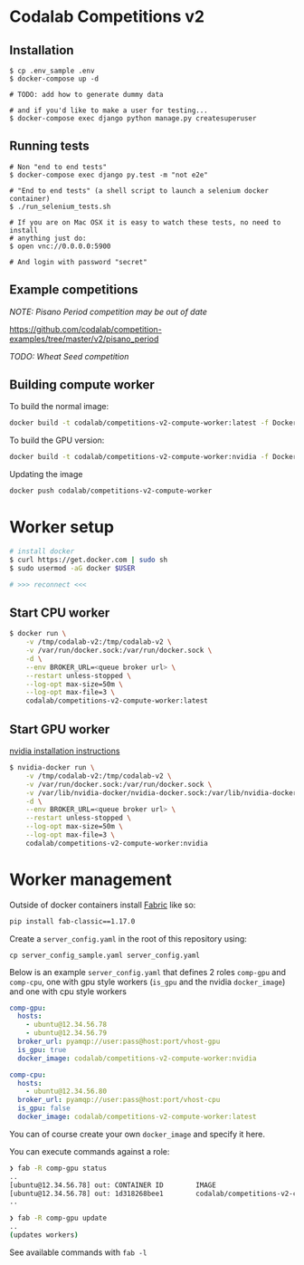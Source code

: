 # Codalab Competitions v2

## Installation


```
$ cp .env_sample .env
$ docker-compose up -d

# TODO: add how to generate dummy data

# and if you'd like to make a user for testing...
$ docker-compose exec django python manage.py createsuperuser
```

## Running tests

```
# Non "end to end tests"
$ docker-compose exec django py.test -m "not e2e"

# "End to end tests" (a shell script to launch a selenium docker container)
$ ./run_selenium_tests.sh

# If you are on Mac OSX it is easy to watch these tests, no need to install
# anything just do:
$ open vnc://0.0.0.0:5900

# And login with password "secret"
```

## Example competitions

_NOTE: Pisano Period competition may be out of date_

https://github.com/codalab/competition-examples/tree/master/v2/pisano_period

_TODO: Wheat Seed competition_


## Building compute worker

To build the normal image:

```bash
docker build -t codalab/competitions-v2-compute-worker:latest -f Dockerfile.compute_worker .
```

To build the GPU version:
```bash
docker build -t codalab/competitions-v2-compute-worker:nvidia -f Dockerfile.compute_worker_gpu .
```

Updating the image

```bash
docker push codalab/competitions-v2-compute-worker
```


# Worker setup

```bash
# install docker
$ curl https://get.docker.com | sudo sh
$ sudo usermod -aG docker $USER

# >>> reconnect <<<
```

## Start CPU worker

```bash
$ docker run \
    -v /tmp/codalab-v2:/tmp/codalab-v2 \
    -v /var/run/docker.sock:/var/run/docker.sock \
    -d \
    --env BROKER_URL=<queue broker url> \
    --restart unless-stopped \
    --log-opt max-size=50m \
    --log-opt max-file=3 \
    codalab/competitions-v2-compute-worker:latest 
```


## Start GPU worker

[nvidia installation instructions](https://github.com/NVIDIA/nvidia-docker#quickstart)

```bash
$ nvidia-docker run \
    -v /tmp/codalab-v2:/tmp/codalab-v2 \
    -v /var/run/docker.sock:/var/run/docker.sock \
    -v /var/lib/nvidia-docker/nvidia-docker.sock:/var/lib/nvidia-docker/nvidia-docker.sock \
    -d \
    --env BROKER_URL=<queue broker url> \
    --restart unless-stopped \
    --log-opt max-size=50m \
    --log-opt max-file=3 \
    codalab/competitions-v2-compute-worker:nvidia 
```

# Worker management

Outside of docker containers install [Fabric](http://fabfile.org/) like so:

```bash
pip install fab-classic==1.17.0
```

Create a `server_config.yaml` in the root of this repository using:
```
cp server_config_sample.yaml server_config.yaml
```

Below is an example `server_config.yaml` that defines 2 roles `comp-gpu` and `comp-cpu`,
one with gpu style workers (`is_gpu` and the nvidia `docker_image`) and one with cpu style workers

```yaml
comp-gpu:
  hosts:
    - ubuntu@12.34.56.78
    - ubuntu@12.34.56.79
  broker_url: pyamqp://user:pass@host:port/vhost-gpu
  is_gpu: true
  docker_image: codalab/competitions-v2-compute-worker:nvidia

comp-cpu:
  hosts:
    - ubuntu@12.34.56.80
  broker_url: pyamqp://user:pass@host:port/vhost-cpu
  is_gpu: false
  docker_image: codalab/competitions-v2-compute-worker:latest
```

You can of course create your own `docker_image` and specify it here.

You can execute commands against a role:

```bash
❯ fab -R comp-gpu status
..
[ubuntu@12.34.56.78] out: CONTAINER ID        IMAGE                                           COMMAND                  CREATED             STATUS              PORTS               NAMES
[ubuntu@12.34.56.78] out: 1d318268bee1        codalab/competitions-v2-compute-worker:nvidia   "/bin/sh -c 'celery …"   2 hours ago         Up 2 hours                              hardcore_greider
..

❯ fab -R comp-gpu update
..
(updates workers)
```

See available commands with `fab -l`
